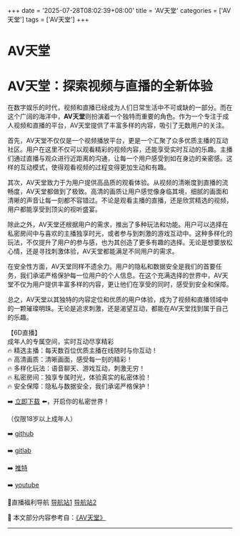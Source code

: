 +++
date = '2025-07-28T08:02:39+08:00'
title = 'AV天堂'
categories = ['AV天堂']
tags = ['AV天堂']
+++

# AV天堂

# AV天堂：探索视频与直播的全新体验

在数字娱乐的时代，视频和直播已经成为人们日常生活中不可或缺的一部分。而在这个广阔的海洋中，**AV天堂**则扮演着一个独特而重要的角色。作为一个专注于成人视频和直播的平台，AV天堂提供了丰富多样的内容，吸引了无数用户的关注。

首先，AV天堂不仅仅是一个视频播放平台，更是一个汇聚了众多优质主播的互动社区。用户在这里不仅可以观看精彩的视频内容，还能享受实时互动的乐趣。主播们通过直播与观众进行近距离的沟通，让每一个用户感受到如在身边的亲密感。这样的互动模式，使得观看视频的过程变得更加生动和有趣。

其次，AV天堂致力于为用户提供高品质的观看体验。从视频的清晰度到直播的流畅度，AV天堂都做到了极致。高清的画质让用户感觉像身临其境，细腻的画面和清晰的声音让每一刻都不容错过。不论是观看主播的直播，还是欣赏精选的视频，用户都能享受到顶尖的视听盛宴。

除此之外，AV天堂还根据用户的需求，推出了多种玩法和功能。用户可以选择在私密房间中与喜欢的主播独享时光，或者参与到刺激的游戏互动中。这种多样化的玩法，不仅提升了用户的参与感，也为其创造了更多有趣的选择。无论是想要放松心情，还是寻找刺激体验，AV天堂都能满足不同用户的需求。

在安全性方面，AV天堂同样不遗余力。用户的隐私和数据安全是我们的首要任务，我们承诺严格保护每一位用户的个人信息。在这个充满选择的世界中，AV天堂不仅为用户提供丰富多样的内容，更让他们在享受的同时，感受到安全和保障。

总之，AV天堂以其独特的内容定位和优质的用户体验，成为了视频和直播领域中的一颗璀璨明珠。无论是追求刺激，还是渴望互动，都能在AV天堂找到属于自己的乐趣。

【6D直播】  
成年人的专属空间，实时互动尽享精彩  
🔥 精选主播：每天数百位优质主播在线随时与你互动！  
🔥 高清画质：清晰画面，感受每一刻的精彩！  
🔥 多样化玩法：语音聊天、游戏互动，刺激无穷！  
🔥 私密房间：独享专属时光，体验真实的私密体验！  
🔥 安全保障：隐私与数据安全，我们承诺严格保护！  

➡️ [立即下载](https://down123.s3.ap-east-1.amazonaws.com/down/down.html?channelCode=blog) ⬅️，开启你的私密世界！  

（仅限18岁以上成年人）  

➡️ [github](https://aldult-live.github.io/)  

➡️ [gitlab](https://seo-09598d.gitlab.io/)  

➡️ [推特](https://x.com/wegame33)  

➡️ [youtube](https://www.youtube.com/@6Dlive)  

🔞直播福利导航 [导航站1](https://webstack-86085a.gitlab.io/) [导航站2](https://onlygit123-2.github.io/)


📘 本文部分内容参考自：[《AV天堂》](https://github.com/hlw2025721/hlw)

---
